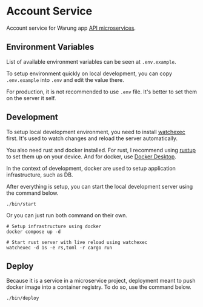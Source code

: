﻿# Account Service

Account service for Warung
app [API microservices](https://www.notion.so/API-Services-Overview-22c2e1489e188120900bd1be1fe868ea?source=copy_link).

## Environment Variables

List of available environment variables can be seen at `.env.example`.

To setup environment quickly on local development, you can copy `.env.example`
into `.env` and edit the value there.

For production, it is not recommended to use `.env` file. It's better to set
them on the server it self.

## Development

To setup local development environment, you need to
install [watchexec](https://github.com/watchexec/watchexec?tab=readme-ov-file#install)
first. It's used to watch changes and reload the server automatically.

You also need rust and docker installed. For rust, I recommend
using [rustup](https://www.rust-lang.org/tools/install) to set them up on your
device.
And for docker,
use [Docker Desktop](https://www.docker.com/products/docker-desktop/).

In the context of development, docker are used to setup application
infrastructure, such as DB.

After everything is setup, you can start the local development server using the
command below.

```shell
./bin/start
```

Or you can just run both command on their own.

```shell
# Setup infrastructure using docker
docker compose up -d

# Start rust server with live reload using watchexec
watchexec -d 1s -e rs,toml -r cargo run
```

## Deploy

Because it is a service in a microservice project, deployment meant to push
docker image into a container registry. To do so, use the command below.

```shell
./bin/deploy
```